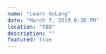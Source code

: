 ```yaml
---
name: "Learn GoLang"
date: "March 7, 2019 8:30 PM"
location: "TBD"
description: ""
featured: true
---
```

